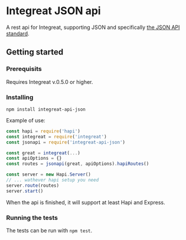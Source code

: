 # Integreat JSON api

A rest api for Integreat, supporting JSON and specifically
[the JSON API standard](http://jsonapi.org).

## Getting started

### Prerequisits

Requires Integreat v.0.5.0 or higher.

### Installing

```
npm install integreat-api-json
```

Example of use:

```javascript
const hapi = require('hapi')
const integreat = require('integreat')
const jsonapi = require('integreat-api-json')

const great = integreat(...)
const apiOptions = {}
const routes = jsonapi(great, apiOptions).hapiRoutes()

const server = new Hapi.Server()
// ... wathever hapi setup you need
server.route(routes)
server.start()
```

When the api is finished, it will support at least Hapi and Express.

### Running the tests

The tests can be run with `npm test`.
